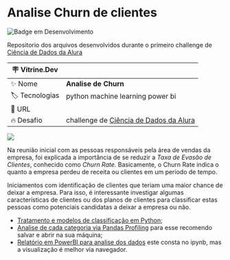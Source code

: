 # Analise Churn de clientes
![Badge em Desenvolvimento](http://img.shields.io/static/v1?label=STATUS&message=EM%20DESENVOLVIMENTO&color=GREEN&style=for-the-badge)

Repositorio dos arquivos desenvolvidos durante o primeiro challenge de [Ciência de Dados da Alura](https://www.alura.com.br/challenges/data-science/)

| :placard: Vitrine.Dev |     |
| -------------  | --- |
| :sparkles: Nome        | **Analise de Churn**
| :label: Tecnologias | python machine learning power bi
| :rocket: URL         | 
| :fire: Desafio     | challenge de [Ciência de Dados da Alura](https://www.alura.com.br/challenges/data-science/)

<!-- Inserir imagem com a #vitrinedev ao final do link -->
![](https://i.imgur.com/jn7km8o.png)

Na reunião inicial com as pessoas responsáveis pela área de vendas da empresa, foi explicada a importância de se reduzir a *Taxa de Evasão de Clientes*, conhecido como *Churn Rate*. Basicamente, o Churn Rate indica o quanto a empresa perdeu de receita ou clientes em um período de tempo.

Iniciamentos com identificação de clientes que teriam uma maior chance de deixar a empresa. Para isso, é interessante investigar algumas características de clientes ou dos planos de clientes para classificar estas pessoas como potenciais candidatas a deixar a empresa ou não.


- [Tratamento e modelos de classificação em Python](https://github.com/douglascdsantos/ChallengeDS/blob/main/challengeDS.ipynb);
- [Analise de cada categoria via Pandas Profiling](https://github.com/douglascdsantos/ChallengeDS/blob/main/analise%20das%20vari%C3%A1veis%20pandas%20profiling.html) para esse recomendo salvar e abrir na sua máquina;
- [Relatório em PowerBI para analise dos dados](https://app.powerbi.com/view?r=eyJrIjoiNGFjMWE5YjctODQ2NS00YmIxLWJlN2UtOWYzYjgwYmEyMmI1IiwidCI6IjQ5OWJkNjVjLTg5NTktNDYzNC04NWMyLTFhYWEwZmI4Y2Q1NSJ9&pageName=ReportSectionb7deadb478676b9b7004) este consta no ipynb, mas a visualização é melhor via navegador.
